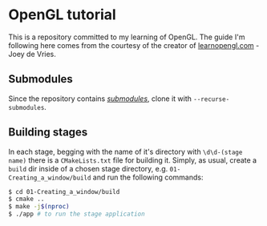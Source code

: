 # OpenGL tutorial
This is a repository committed to my learning of OpenGL.
The guide I'm following here comes from the courtesy of
the creator of [learnopengl.com](https://learnopengl.com/Introduction) -  Joey de Vries.

## Submodules

Since the repository contains [*submodules*](https://git-scm.com/book/en/v2/Git-Tools-Submodules),
clone it with `--recurse-submodules`.

## Building stages
In each stage, begging with the name of it's directory with `\d\d-(stage name)`
there is a `CMakeLists.txt` file for building it. Simply, as usual, create a `build`
dir inside of a chosen stage directory, e.g. `01-Creating_a_window/build` and run the
following commands:
```bash
$ cd 01-Creating_a_window/build
$ cmake ..
$ make -j$(nproc)
$ ./app # to run the stage application
```

